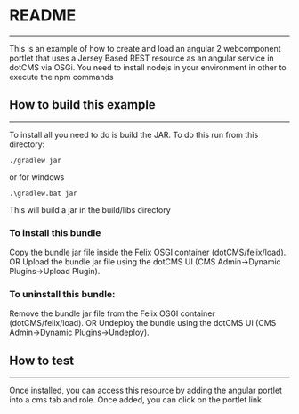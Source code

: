 
# README
----
This is an example of how to create and load an angular 2 webcomponent portlet that uses a
Jersey Based REST resource as an angular service in dotCMS via OSGi. You need to install 
nodejs in your environment in other to execute the npm commands


## How to build this example
----

To install all you need to do is build the JAR. To do this run from this directory:

`./gradlew jar`

or for windows

`.\gradlew.bat jar`

This will build a jar in the build/libs directory

### To install this bundle

Copy the bundle jar file inside the Felix OSGI container (dotCMS/felix/load).
        OR
Upload the bundle jar file using the dotCMS UI (CMS Admin->Dynamic Plugins->Upload Plugin).

### To uninstall this bundle:

Remove the bundle jar file from the Felix OSGI container (dotCMS/felix/load).
        OR
Undeploy the bundle using the dotCMS UI (CMS Admin->Dynamic Plugins->Undeploy).



## How to test
----

Once installed, you can access this resource by adding the angular portlet into a cms tab
and role. Once added, you can click on the portlet link
